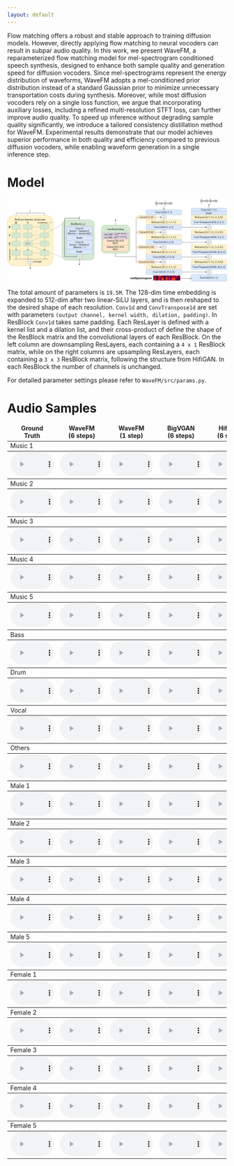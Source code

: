 ```yaml
---
layout: default
---
```


Flow matching offers a robust and stable approach to training diffusion models. However, directly applying flow matching to neural vocoders can result in subpar audio quality. In this work, we present WaveFM, a reparameterized flow matching model for mel-spectrogram conditioned speech synthesis, designed to enhance both sample quality and generation speed for diffusion vocoders. Since mel-spectrograms represent the energy distribution of waveforms, WaveFM adopts a mel-conditioned prior distribution instead of a standard Gaussian prior to minimize unnecessary transportation costs during synthesis. Moreover, while most diffusion vocoders rely on a single loss function, we argue that incorporating auxiliary losses, including a refined multi-resolution STFT loss, can further improve audio quality. To speed up inference without degrading sample quality significantly, we introduce a tailored consistency distillation method for WaveFM. Experimental results demonstrate that our model achieves superior performance in both quality and efficiency compared to previous diffusion vocoders, while enabling waveform generation in a single inference step.

# Model

![Model](./model.png)

The total amount of parameters is `19.5M`. The 128-dim time embedding is expanded to 512-dim after two linear-SiLU layers, and is then reshaped to the desired shape of each resolution. `Conv1d` and `ConvTranspose1d` are set with parameters `(output channel, kernel width, dilation, padding)`. In ResBlock `Conv1d` takes same padding. Each ResLayer is defined with a kernel list and a dilation list, and their cross-product of define the shape of the ResBlock matrix and the convolutional layers of each ResBlock. On the left column are downsampling ResLayers, each containing a `4 x 1` ResBlock matrix, while on the right columns are upsampling ResLayers, each containing a `3 x 3` ResBlock matrix, following the structure from HifiGAN. In each ResBlock the number of channels is unchanged.

For detailed parameter settings please refer to `WaveFM/src/params.py`.

# Audio Samples

<table><thead><tr><td align="center"><b>Ground</b><br><b>Truth</b></td>
<td align="center"><b>WaveFM</b><br><b>(6 steps)</b></td>
<td align="center"><b>WaveFM</b><br><b>(1 step)</b></td>
<td align="center"><b>BigVGAN</b><br><b>(6 steps)</b></td>
<td align="center"><b>HifiGAN</b><br><b>(6 steps)</b></td>
<td align="center"><b>DiffWave</b><br><b>(6 steps)</b></td>
<td align="center"><b>PriorGrad</b><br><b>(6 steps)</b></td>
<td align="center"><b>FreGrad</b><br><b>(6 steps)</b></td>
<td align="center"><b>FastDiff</b><br><b>(6 steps)</b></td></tr></thead><tbody>
<tbody><tr><td colspan="9">Music 1</td></tr></tbody><tbody><tr>
<td align="center"><audio id="player" controls="" style="width:100px;" preload="auto"><source src="audio\Ground_Truth\Alexander_Ross_-_Goodbye_Bolero.wav"></audio></td>
<td align="center"><audio id="player" controls="" style="width:100px;" preload="auto"><source src="audio\WaveFM_(6_steps)\Alexander_Ross_-_Goodbye_Bolero.wav"></audio></td>
<td align="center"><audio id="player" controls="" style="width:100px;" preload="auto"><source src="audio\WaveFM_(1_step)\Alexander_Ross_-_Goodbye_Bolero.wav"></audio></td>
<td align="center"><audio id="player" controls="" style="width:100px;" preload="auto"><source src="audio\BigVGAN_(6_steps)\Alexander_Ross_-_Goodbye_Bolero.wav"></audio></td>
<td align="center"><audio id="player" controls="" style="width:100px;" preload="auto"><source src="audio\HifiGAN_(6_steps)\Alexander_Ross_-_Goodbye_Bolero.wav"></audio></td>
<td align="center"><audio id="player" controls="" style="width:100px;" preload="auto"><source src="audio\DiffWave_(6_steps)\Alexander_Ross_-_Goodbye_Bolero.wav"></audio></td>
<td align="center"><audio id="player" controls="" style="width:100px;" preload="auto"><source src="audio\PriorGrad_(6_steps)\Alexander_Ross_-_Goodbye_Bolero.wav"></audio></td>
<td align="center"><audio id="player" controls="" style="width:100px;" preload="auto"><source src="audio\FreGrad_(6_steps)\Alexander_Ross_-_Goodbye_Bolero.wav"></audio></td>
<td align="center"><audio id="player" controls="" style="width:100px;" preload="auto"><source src="audio\FastDiff_(6_steps)\Alexander_Ross_-_Goodbye_Bolero.wav"></audio></td>
</tr></tbody><tbody><tr><td colspan="9">Music 2</td></tr></tbody><tbody><tr>
<td align="center"><audio id="player" controls="" style="width:100px;" preload="auto"><source src="audio\Ground_Truth\Al_James_-_Schoolboy_Facination.wav"></audio></td>
<td align="center"><audio id="player" controls="" style="width:100px;" preload="auto"><source src="audio\WaveFM_(6_steps)\Al_James_-_Schoolboy_Facination.wav"></audio></td>
<td align="center"><audio id="player" controls="" style="width:100px;" preload="auto"><source src="audio\WaveFM_(1_step)\Al_James_-_Schoolboy_Facination.wav"></audio></td>
<td align="center"><audio id="player" controls="" style="width:100px;" preload="auto"><source src="audio\BigVGAN_(6_steps)\Al_James_-_Schoolboy_Facination.wav"></audio></td>
<td align="center"><audio id="player" controls="" style="width:100px;" preload="auto"><source src="audio\HifiGAN_(6_steps)\Al_James_-_Schoolboy_Facination.wav"></audio></td>
<td align="center"><audio id="player" controls="" style="width:100px;" preload="auto"><source src="audio\DiffWave_(6_steps)\Al_James_-_Schoolboy_Facination.wav"></audio></td>
<td align="center"><audio id="player" controls="" style="width:100px;" preload="auto"><source src="audio\PriorGrad_(6_steps)\Al_James_-_Schoolboy_Facination.wav"></audio></td>
<td align="center"><audio id="player" controls="" style="width:100px;" preload="auto"><source src="audio\FreGrad_(6_steps)\Al_James_-_Schoolboy_Facination.wav"></audio></td>
<td align="center"><audio id="player" controls="" style="width:100px;" preload="auto"><source src="audio\FastDiff_(6_steps)\Al_James_-_Schoolboy_Facination.wav"></audio></td>
</tr></tbody><tbody><tr><td colspan="9">Music 3</td></tr></tbody><tbody><tr>
<td align="center"><audio id="player" controls="" style="width:100px;" preload="auto"><source src="audio\Ground_Truth\Ben_Carrigan_-_We'll_Talk_About_It_All_Tonight.wav"></audio></td>
<td align="center"><audio id="player" controls="" style="width:100px;" preload="auto"><source src="audio\WaveFM_(6_steps)\Ben_Carrigan_-_We'll_Talk_About_It_All_Tonight.wav"></audio></td>
<td align="center"><audio id="player" controls="" style="width:100px;" preload="auto"><source src="audio\WaveFM_(1_step)\Ben_Carrigan_-_We'll_Talk_About_It_All_Tonight.wav"></audio></td>
<td align="center"><audio id="player" controls="" style="width:100px;" preload="auto"><source src="audio\BigVGAN_(6_steps)\Ben_Carrigan_-_We'll_Talk_About_It_All_Tonight.wav"></audio></td>
<td align="center"><audio id="player" controls="" style="width:100px;" preload="auto"><source src="audio\HifiGAN_(6_steps)\Ben_Carrigan_-_We'll_Talk_About_It_All_Tonight.wav"></audio></td>
<td align="center"><audio id="player" controls="" style="width:100px;" preload="auto"><source src="audio\DiffWave_(6_steps)\Ben_Carrigan_-_We'll_Talk_About_It_All_Tonight.wav"></audio></td>
<td align="center"><audio id="player" controls="" style="width:100px;" preload="auto"><source src="audio\PriorGrad_(6_steps)\Ben_Carrigan_-_We'll_Talk_About_It_All_Tonight.wav"></audio></td>
<td align="center"><audio id="player" controls="" style="width:100px;" preload="auto"><source src="audio\FreGrad_(6_steps)\Ben_Carrigan_-_We'll_Talk_About_It_All_Tonight.wav"></audio></td>
<td align="center"><audio id="player" controls="" style="width:100px;" preload="auto"><source src="audio\FastDiff_(6_steps)\Ben_Carrigan_-_We'll_Talk_About_It_All_Tonight.wav"></audio></td>
</tr></tbody><tbody><tr><td colspan="9">Music 4</td></tr></tbody><tbody><tr>
<td align="center"><audio id="player" controls="" style="width:100px;" preload="auto"><source src="audio\Ground_Truth\BKS_-_Too_Much.wav"></audio></td>
<td align="center"><audio id="player" controls="" style="width:100px;" preload="auto"><source src="audio\WaveFM_(6_steps)\BKS_-_Too_Much.wav"></audio></td>
<td align="center"><audio id="player" controls="" style="width:100px;" preload="auto"><source src="audio\WaveFM_(1_step)\BKS_-_Too_Much.wav"></audio></td>
<td align="center"><audio id="player" controls="" style="width:100px;" preload="auto"><source src="audio\BigVGAN_(6_steps)\BKS_-_Too_Much.wav"></audio></td>
<td align="center"><audio id="player" controls="" style="width:100px;" preload="auto"><source src="audio\HifiGAN_(6_steps)\BKS_-_Too_Much.wav"></audio></td>
<td align="center"><audio id="player" controls="" style="width:100px;" preload="auto"><source src="audio\DiffWave_(6_steps)\BKS_-_Too_Much.wav"></audio></td>
<td align="center"><audio id="player" controls="" style="width:100px;" preload="auto"><source src="audio\PriorGrad_(6_steps)\BKS_-_Too_Much.wav"></audio></td>
<td align="center"><audio id="player" controls="" style="width:100px;" preload="auto"><source src="audio\FreGrad_(6_steps)\BKS_-_Too_Much.wav"></audio></td>
<td align="center"><audio id="player" controls="" style="width:100px;" preload="auto"><source src="audio\FastDiff_(6_steps)\BKS_-_Too_Much.wav"></audio></td>
</tr></tbody><tbody><tr><td colspan="9">Music 5</td></tr></tbody><tbody><tr>
<td align="center"><audio id="player" controls="" style="width:100px;" preload="auto"><source src="audio\Ground_Truth\Zeno_-_Signs.wav"></audio></td>
<td align="center"><audio id="player" controls="" style="width:100px;" preload="auto"><source src="audio\WaveFM_(6_steps)\Zeno_-_Signs.wav"></audio></td>
<td align="center"><audio id="player" controls="" style="width:100px;" preload="auto"><source src="audio\WaveFM_(1_step)\Zeno_-_Signs.wav"></audio></td>
<td align="center"><audio id="player" controls="" style="width:100px;" preload="auto"><source src="audio\BigVGAN_(6_steps)\Zeno_-_Signs.wav"></audio></td>
<td align="center"><audio id="player" controls="" style="width:100px;" preload="auto"><source src="audio\HifiGAN_(6_steps)\Zeno_-_Signs.wav"></audio></td>
<td align="center"><audio id="player" controls="" style="width:100px;" preload="auto"><source src="audio\DiffWave_(6_steps)\Zeno_-_Signs.wav"></audio></td>
<td align="center"><audio id="player" controls="" style="width:100px;" preload="auto"><source src="audio\PriorGrad_(6_steps)\Zeno_-_Signs.wav"></audio></td>
<td align="center"><audio id="player" controls="" style="width:100px;" preload="auto"><source src="audio\FreGrad_(6_steps)\Zeno_-_Signs.wav"></audio></td>
<td align="center"><audio id="player" controls="" style="width:100px;" preload="auto"><source src="audio\FastDiff_(6_steps)\Zeno_-_Signs.wav"></audio></td>
</tr></tbody><tbody><tr><td colspan="9">Bass</td></tr></tbody><tbody><tr>
<td align="center"><audio id="player" controls="" style="width:100px;" preload="auto"><source src="audio\Ground_Truth\AM_Contra_-_Heart_Peripheral.wav"></audio></td>
<td align="center"><audio id="player" controls="" style="width:100px;" preload="auto"><source src="audio\WaveFM_(6_steps)\AM_Contra_-_Heart_Peripheral.wav"></audio></td>
<td align="center"><audio id="player" controls="" style="width:100px;" preload="auto"><source src="audio\WaveFM_(1_step)\AM_Contra_-_Heart_Peripheral.wav"></audio></td>
<td align="center"><audio id="player" controls="" style="width:100px;" preload="auto"><source src="audio\BigVGAN_(6_steps)\AM_Contra_-_Heart_Peripheral.wav"></audio></td>
<td align="center"><audio id="player" controls="" style="width:100px;" preload="auto"><source src="audio\HifiGAN_(6_steps)\AM_Contra_-_Heart_Peripheral.wav"></audio></td>
<td align="center"><audio id="player" controls="" style="width:100px;" preload="auto"><source src="audio\DiffWave_(6_steps)\AM_Contra_-_Heart_Peripheral.wav"></audio></td>
<td align="center"><audio id="player" controls="" style="width:100px;" preload="auto"><source src="audio\PriorGrad_(6_steps)\AM_Contra_-_Heart_Peripheral.wav"></audio></td>
<td align="center"><audio id="player" controls="" style="width:100px;" preload="auto"><source src="audio\FreGrad_(6_steps)\AM_Contra_-_Heart_Peripheral.wav"></audio></td>
<td align="center"><audio id="player" controls="" style="width:100px;" preload="auto"><source src="audio\FastDiff_(6_steps)\AM_Contra_-_Heart_Peripheral.wav"></audio></td>
</tr></tbody><tbody><tr><td colspan="9">Drum</td></tr></tbody><tbody><tr>
<td align="center"><audio id="player" controls="" style="width:100px;" preload="auto"><source src="audio\Ground_Truth\Actions_-_One_Minute_Smile.wav"></audio></td>
<td align="center"><audio id="player" controls="" style="width:100px;" preload="auto"><source src="audio\WaveFM_(6_steps)\Actions_-_One_Minute_Smile.wav"></audio></td>
<td align="center"><audio id="player" controls="" style="width:100px;" preload="auto"><source src="audio\WaveFM_(1_step)\Actions_-_One_Minute_Smile.wav"></audio></td>
<td align="center"><audio id="player" controls="" style="width:100px;" preload="auto"><source src="audio\BigVGAN_(6_steps)\Actions_-_One_Minute_Smile.wav"></audio></td>
<td align="center"><audio id="player" controls="" style="width:100px;" preload="auto"><source src="audio\HifiGAN_(6_steps)\Actions_-_One_Minute_Smile.wav"></audio></td>
<td align="center"><audio id="player" controls="" style="width:100px;" preload="auto"><source src="audio\DiffWave_(6_steps)\Actions_-_One_Minute_Smile.wav"></audio></td>
<td align="center"><audio id="player" controls="" style="width:100px;" preload="auto"><source src="audio\PriorGrad_(6_steps)\Actions_-_One_Minute_Smile.wav"></audio></td>
<td align="center"><audio id="player" controls="" style="width:100px;" preload="auto"><source src="audio\FreGrad_(6_steps)\Actions_-_One_Minute_Smile.wav"></audio></td>
<td align="center"><audio id="player" controls="" style="width:100px;" preload="auto"><source src="audio\FastDiff_(6_steps)\Actions_-_One_Minute_Smile.wav"></audio></td>
</tr></tbody><tbody><tr><td colspan="9">Vocal</td></tr></tbody><tbody><tr>
<td align="center"><audio id="player" controls="" style="width:100px;" preload="auto"><source src="audio\Ground_Truth\Clara_Berry_And_Wooldog_-_Waltz_For_My_Victims.wav"></audio></td>
<td align="center"><audio id="player" controls="" style="width:100px;" preload="auto"><source src="audio\WaveFM_(6_steps)\Clara_Berry_And_Wooldog_-_Waltz_For_My_Victims.wav"></audio></td>
<td align="center"><audio id="player" controls="" style="width:100px;" preload="auto"><source src="audio\WaveFM_(1_step)\Clara_Berry_And_Wooldog_-_Waltz_For_My_Victims.wav"></audio></td>
<td align="center"><audio id="player" controls="" style="width:100px;" preload="auto"><source src="audio\BigVGAN_(6_steps)\Clara_Berry_And_Wooldog_-_Waltz_For_My_Victims.wav"></audio></td>
<td align="center"><audio id="player" controls="" style="width:100px;" preload="auto"><source src="audio\HifiGAN_(6_steps)\Clara_Berry_And_Wooldog_-_Waltz_For_My_Victims.wav"></audio></td>
<td align="center"><audio id="player" controls="" style="width:100px;" preload="auto"><source src="audio\DiffWave_(6_steps)\Clara_Berry_And_Wooldog_-_Waltz_For_My_Victims.wav"></audio></td>
<td align="center"><audio id="player" controls="" style="width:100px;" preload="auto"><source src="audio\PriorGrad_(6_steps)\Clara_Berry_And_Wooldog_-_Waltz_For_My_Victims.wav"></audio></td>
<td align="center"><audio id="player" controls="" style="width:100px;" preload="auto"><source src="audio\FreGrad_(6_steps)\Clara_Berry_And_Wooldog_-_Waltz_For_My_Victims.wav"></audio></td>
<td align="center"><audio id="player" controls="" style="width:100px;" preload="auto"><source src="audio\FastDiff_(6_steps)\Clara_Berry_And_Wooldog_-_Waltz_For_My_Victims.wav"></audio></td>
</tr></tbody><tbody><tr><td colspan="9">Others</td></tr></tbody><tbody><tr>
<td align="center"><audio id="player" controls="" style="width:100px;" preload="auto"><source src="audio\Ground_Truth\BKS_-_Bulldozer.wav"></audio></td>
<td align="center"><audio id="player" controls="" style="width:100px;" preload="auto"><source src="audio\WaveFM_(6_steps)\BKS_-_Bulldozer.wav"></audio></td>
<td align="center"><audio id="player" controls="" style="width:100px;" preload="auto"><source src="audio\WaveFM_(1_step)\BKS_-_Bulldozer.wav"></audio></td>
<td align="center"><audio id="player" controls="" style="width:100px;" preload="auto"><source src="audio\BigVGAN_(6_steps)\BKS_-_Bulldozer.wav"></audio></td>
<td align="center"><audio id="player" controls="" style="width:100px;" preload="auto"><source src="audio\HifiGAN_(6_steps)\BKS_-_Bulldozer.wav"></audio></td>
<td align="center"><audio id="player" controls="" style="width:100px;" preload="auto"><source src="audio\DiffWave_(6_steps)\BKS_-_Bulldozer.wav"></audio></td>
<td align="center"><audio id="player" controls="" style="width:100px;" preload="auto"><source src="audio\PriorGrad_(6_steps)\BKS_-_Bulldozer.wav"></audio></td>
<td align="center"><audio id="player" controls="" style="width:100px;" preload="auto"><source src="audio\FreGrad_(6_steps)\BKS_-_Bulldozer.wav"></audio></td>
<td align="center"><audio id="player" controls="" style="width:100px;" preload="auto"><source src="audio\FastDiff_(6_steps)\BKS_-_Bulldozer.wav"></audio></td>
</tr></tbody><tbody><tr><td colspan="9">Male 1</td></tr></tbody><tbody><tr>
<td align="center"><audio id="player" controls="" style="width:100px;" preload="auto"><source src="audio\Ground_Truth\1089_134686_000007_000005.wav"></audio></td>
<td align="center"><audio id="player" controls="" style="width:100px;" preload="auto"><source src="audio\WaveFM_(6_steps)\1089_134686_000007_000005.wav"></audio></td>
<td align="center"><audio id="player" controls="" style="width:100px;" preload="auto"><source src="audio\WaveFM_(1_step)\1089_134686_000007_000005.wav"></audio></td>
<td align="center"><audio id="player" controls="" style="width:100px;" preload="auto"><source src="audio\BigVGAN_(6_steps)\1089_134686_000007_000005.wav"></audio></td>
<td align="center"><audio id="player" controls="" style="width:100px;" preload="auto"><source src="audio\HifiGAN_(6_steps)\1089_134686_000007_000005.wav"></audio></td>
<td align="center"><audio id="player" controls="" style="width:100px;" preload="auto"><source src="audio\DiffWave_(6_steps)\1089_134686_000007_000005.wav"></audio></td>
<td align="center"><audio id="player" controls="" style="width:100px;" preload="auto"><source src="audio\PriorGrad_(6_steps)\1089_134686_000007_000005.wav"></audio></td>
<td align="center"><audio id="player" controls="" style="width:100px;" preload="auto"><source src="audio\FreGrad_(6_steps)\1089_134686_000007_000005.wav"></audio></td>
<td align="center"><audio id="player" controls="" style="width:100px;" preload="auto"><source src="audio\FastDiff_(6_steps)\1089_134686_000007_000005.wav"></audio></td>
</tr></tbody><tbody><tr><td colspan="9">Male 2</td></tr></tbody><tbody><tr>
<td align="center"><audio id="player" controls="" style="width:100px;" preload="auto"><source src="audio\Ground_Truth\1089_134686_000024_000007.wav"></audio></td>
<td align="center"><audio id="player" controls="" style="width:100px;" preload="auto"><source src="audio\WaveFM_(6_steps)\1089_134686_000024_000007.wav"></audio></td>
<td align="center"><audio id="player" controls="" style="width:100px;" preload="auto"><source src="audio\WaveFM_(1_step)\1089_134686_000024_000007.wav"></audio></td>
<td align="center"><audio id="player" controls="" style="width:100px;" preload="auto"><source src="audio\BigVGAN_(6_steps)\1089_134686_000024_000007.wav"></audio></td>
<td align="center"><audio id="player" controls="" style="width:100px;" preload="auto"><source src="audio\HifiGAN_(6_steps)\1089_134686_000024_000007.wav"></audio></td>
<td align="center"><audio id="player" controls="" style="width:100px;" preload="auto"><source src="audio\DiffWave_(6_steps)\1089_134686_000024_000007.wav"></audio></td>
<td align="center"><audio id="player" controls="" style="width:100px;" preload="auto"><source src="audio\PriorGrad_(6_steps)\1089_134686_000024_000007.wav"></audio></td>
<td align="center"><audio id="player" controls="" style="width:100px;" preload="auto"><source src="audio\FreGrad_(6_steps)\1089_134686_000024_000007.wav"></audio></td>
<td align="center"><audio id="player" controls="" style="width:100px;" preload="auto"><source src="audio\FastDiff_(6_steps)\1089_134686_000024_000007.wav"></audio></td>
</tr></tbody><tbody><tr><td colspan="9">Male 3</td></tr></tbody><tbody><tr>
<td align="center"><audio id="player" controls="" style="width:100px;" preload="auto"><source src="audio\Ground_Truth\1188_133604_000011_000003.wav"></audio></td>
<td align="center"><audio id="player" controls="" style="width:100px;" preload="auto"><source src="audio\WaveFM_(6_steps)\1188_133604_000011_000003.wav"></audio></td>
<td align="center"><audio id="player" controls="" style="width:100px;" preload="auto"><source src="audio\WaveFM_(1_step)\1188_133604_000011_000003.wav"></audio></td>
<td align="center"><audio id="player" controls="" style="width:100px;" preload="auto"><source src="audio\BigVGAN_(6_steps)\1188_133604_000011_000003.wav"></audio></td>
<td align="center"><audio id="player" controls="" style="width:100px;" preload="auto"><source src="audio\HifiGAN_(6_steps)\1188_133604_000011_000003.wav"></audio></td>
<td align="center"><audio id="player" controls="" style="width:100px;" preload="auto"><source src="audio\DiffWave_(6_steps)\1188_133604_000011_000003.wav"></audio></td>
<td align="center"><audio id="player" controls="" style="width:100px;" preload="auto"><source src="audio\PriorGrad_(6_steps)\1188_133604_000011_000003.wav"></audio></td>
<td align="center"><audio id="player" controls="" style="width:100px;" preload="auto"><source src="audio\FreGrad_(6_steps)\1188_133604_000011_000003.wav"></audio></td>
<td align="center"><audio id="player" controls="" style="width:100px;" preload="auto"><source src="audio\FastDiff_(6_steps)\1188_133604_000011_000003.wav"></audio></td>
</tr></tbody><tbody><tr><td colspan="9">Male 4</td></tr></tbody><tbody><tr>
<td align="center"><audio id="player" controls="" style="width:100px;" preload="auto"><source src="audio\Ground_Truth\1188_133604_000018_000000.wav"></audio></td>
<td align="center"><audio id="player" controls="" style="width:100px;" preload="auto"><source src="audio\WaveFM_(6_steps)\1188_133604_000018_000000.wav"></audio></td>
<td align="center"><audio id="player" controls="" style="width:100px;" preload="auto"><source src="audio\WaveFM_(1_step)\1188_133604_000018_000000.wav"></audio></td>
<td align="center"><audio id="player" controls="" style="width:100px;" preload="auto"><source src="audio\BigVGAN_(6_steps)\1188_133604_000018_000000.wav"></audio></td>
<td align="center"><audio id="player" controls="" style="width:100px;" preload="auto"><source src="audio\HifiGAN_(6_steps)\1188_133604_000018_000000.wav"></audio></td>
<td align="center"><audio id="player" controls="" style="width:100px;" preload="auto"><source src="audio\DiffWave_(6_steps)\1188_133604_000018_000000.wav"></audio></td>
<td align="center"><audio id="player" controls="" style="width:100px;" preload="auto"><source src="audio\PriorGrad_(6_steps)\1188_133604_000018_000000.wav"></audio></td>
<td align="center"><audio id="player" controls="" style="width:100px;" preload="auto"><source src="audio\FreGrad_(6_steps)\1188_133604_000018_000000.wav"></audio></td>
<td align="center"><audio id="player" controls="" style="width:100px;" preload="auto"><source src="audio\FastDiff_(6_steps)\1188_133604_000018_000000.wav"></audio></td>
</tr></tbody><tbody><tr><td colspan="9">Male 5</td></tr></tbody><tbody><tr>
<td align="center"><audio id="player" controls="" style="width:100px;" preload="auto"><source src="audio\Ground_Truth\1320_122612_000013_000000.wav"></audio></td>
<td align="center"><audio id="player" controls="" style="width:100px;" preload="auto"><source src="audio\WaveFM_(6_steps)\1320_122612_000013_000000.wav"></audio></td>
<td align="center"><audio id="player" controls="" style="width:100px;" preload="auto"><source src="audio\WaveFM_(1_step)\1320_122612_000013_000000.wav"></audio></td>
<td align="center"><audio id="player" controls="" style="width:100px;" preload="auto"><source src="audio\BigVGAN_(6_steps)\1320_122612_000013_000000.wav"></audio></td>
<td align="center"><audio id="player" controls="" style="width:100px;" preload="auto"><source src="audio\HifiGAN_(6_steps)\1320_122612_000013_000000.wav"></audio></td>
<td align="center"><audio id="player" controls="" style="width:100px;" preload="auto"><source src="audio\DiffWave_(6_steps)\1320_122612_000013_000000.wav"></audio></td>
<td align="center"><audio id="player" controls="" style="width:100px;" preload="auto"><source src="audio\PriorGrad_(6_steps)\1320_122612_000013_000000.wav"></audio></td>
<td align="center"><audio id="player" controls="" style="width:100px;" preload="auto"><source src="audio\FreGrad_(6_steps)\1320_122612_000013_000000.wav"></audio></td>
<td align="center"><audio id="player" controls="" style="width:100px;" preload="auto"><source src="audio\FastDiff_(6_steps)\1320_122612_000013_000000.wav"></audio></td>
</tr></tbody><tbody><tr><td colspan="9">Female 1</td></tr></tbody><tbody><tr>
<td align="center"><audio id="player" controls="" style="width:100px;" preload="auto"><source src="audio\Ground_Truth\121_127105_000014_000001.wav"></audio></td>
<td align="center"><audio id="player" controls="" style="width:100px;" preload="auto"><source src="audio\WaveFM_(6_steps)\121_127105_000014_000001.wav"></audio></td>
<td align="center"><audio id="player" controls="" style="width:100px;" preload="auto"><source src="audio\WaveFM_(1_step)\121_127105_000014_000001.wav"></audio></td>
<td align="center"><audio id="player" controls="" style="width:100px;" preload="auto"><source src="audio\BigVGAN_(6_steps)\121_127105_000014_000001.wav"></audio></td>
<td align="center"><audio id="player" controls="" style="width:100px;" preload="auto"><source src="audio\HifiGAN_(6_steps)\121_127105_000014_000001.wav"></audio></td>
<td align="center"><audio id="player" controls="" style="width:100px;" preload="auto"><source src="audio\DiffWave_(6_steps)\121_127105_000014_000001.wav"></audio></td>
<td align="center"><audio id="player" controls="" style="width:100px;" preload="auto"><source src="audio\PriorGrad_(6_steps)\121_127105_000014_000001.wav"></audio></td>
<td align="center"><audio id="player" controls="" style="width:100px;" preload="auto"><source src="audio\FreGrad_(6_steps)\121_127105_000014_000001.wav"></audio></td>
<td align="center"><audio id="player" controls="" style="width:100px;" preload="auto"><source src="audio\FastDiff_(6_steps)\121_127105_000014_000001.wav"></audio></td>
</tr></tbody><tbody><tr><td colspan="9">Female 2</td></tr></tbody><tbody><tr>
<td align="center"><audio id="player" controls="" style="width:100px;" preload="auto"><source src="audio\Ground_Truth\121_127105_000040_000000.wav"></audio></td>
<td align="center"><audio id="player" controls="" style="width:100px;" preload="auto"><source src="audio\WaveFM_(6_steps)\121_127105_000040_000000.wav"></audio></td>
<td align="center"><audio id="player" controls="" style="width:100px;" preload="auto"><source src="audio\WaveFM_(1_step)\121_127105_000040_000000.wav"></audio></td>
<td align="center"><audio id="player" controls="" style="width:100px;" preload="auto"><source src="audio\BigVGAN_(6_steps)\121_127105_000040_000000.wav"></audio></td>
<td align="center"><audio id="player" controls="" style="width:100px;" preload="auto"><source src="audio\HifiGAN_(6_steps)\121_127105_000040_000000.wav"></audio></td>
<td align="center"><audio id="player" controls="" style="width:100px;" preload="auto"><source src="audio\DiffWave_(6_steps)\121_127105_000040_000000.wav"></audio></td>
<td align="center"><audio id="player" controls="" style="width:100px;" preload="auto"><source src="audio\PriorGrad_(6_steps)\121_127105_000040_000000.wav"></audio></td>
<td align="center"><audio id="player" controls="" style="width:100px;" preload="auto"><source src="audio\FreGrad_(6_steps)\121_127105_000040_000000.wav"></audio></td>
<td align="center"><audio id="player" controls="" style="width:100px;" preload="auto"><source src="audio\FastDiff_(6_steps)\121_127105_000040_000000.wav"></audio></td>
</tr></tbody><tbody><tr><td colspan="9">Female 3</td></tr></tbody><tbody><tr>
<td align="center"><audio id="player" controls="" style="width:100px;" preload="auto"><source src="audio\Ground_Truth\237_126133_000033_000001.wav"></audio></td>
<td align="center"><audio id="player" controls="" style="width:100px;" preload="auto"><source src="audio\WaveFM_(6_steps)\237_126133_000033_000001.wav"></audio></td>
<td align="center"><audio id="player" controls="" style="width:100px;" preload="auto"><source src="audio\WaveFM_(1_step)\237_126133_000033_000001.wav"></audio></td>
<td align="center"><audio id="player" controls="" style="width:100px;" preload="auto"><source src="audio\BigVGAN_(6_steps)\237_126133_000033_000001.wav"></audio></td>
<td align="center"><audio id="player" controls="" style="width:100px;" preload="auto"><source src="audio\HifiGAN_(6_steps)\237_126133_000033_000001.wav"></audio></td>
<td align="center"><audio id="player" controls="" style="width:100px;" preload="auto"><source src="audio\DiffWave_(6_steps)\237_126133_000033_000001.wav"></audio></td>
<td align="center"><audio id="player" controls="" style="width:100px;" preload="auto"><source src="audio\PriorGrad_(6_steps)\237_126133_000033_000001.wav"></audio></td>
<td align="center"><audio id="player" controls="" style="width:100px;" preload="auto"><source src="audio\FreGrad_(6_steps)\237_126133_000033_000001.wav"></audio></td>
<td align="center"><audio id="player" controls="" style="width:100px;" preload="auto"><source src="audio\FastDiff_(6_steps)\237_126133_000033_000001.wav"></audio></td>
</tr></tbody><tbody><tr><td colspan="9">Female 4</td></tr></tbody><tbody><tr>
<td align="center"><audio id="player" controls="" style="width:100px;" preload="auto"><source src="audio\Ground_Truth\237_134493_000003_000000.wav"></audio></td>
<td align="center"><audio id="player" controls="" style="width:100px;" preload="auto"><source src="audio\WaveFM_(6_steps)\237_134493_000003_000000.wav"></audio></td>
<td align="center"><audio id="player" controls="" style="width:100px;" preload="auto"><source src="audio\WaveFM_(1_step)\237_134493_000003_000000.wav"></audio></td>
<td align="center"><audio id="player" controls="" style="width:100px;" preload="auto"><source src="audio\BigVGAN_(6_steps)\237_134493_000003_000000.wav"></audio></td>
<td align="center"><audio id="player" controls="" style="width:100px;" preload="auto"><source src="audio\HifiGAN_(6_steps)\237_134493_000003_000000.wav"></audio></td>
<td align="center"><audio id="player" controls="" style="width:100px;" preload="auto"><source src="audio\DiffWave_(6_steps)\237_134493_000003_000000.wav"></audio></td>
<td align="center"><audio id="player" controls="" style="width:100px;" preload="auto"><source src="audio\PriorGrad_(6_steps)\237_134493_000003_000000.wav"></audio></td>
<td align="center"><audio id="player" controls="" style="width:100px;" preload="auto"><source src="audio\FreGrad_(6_steps)\237_134493_000003_000000.wav"></audio></td>
<td align="center"><audio id="player" controls="" style="width:100px;" preload="auto"><source src="audio\FastDiff_(6_steps)\237_134493_000003_000000.wav"></audio></td>
</tr></tbody><tbody><tr><td colspan="9">Female 5</td></tr></tbody><tbody><tr>
<td align="center"><audio id="player" controls="" style="width:100px;" preload="auto"><source src="audio\Ground_Truth\1284_1181_000045_000000.wav"></audio></td>
<td align="center"><audio id="player" controls="" style="width:100px;" preload="auto"><source src="audio\WaveFM_(6_steps)\1284_1181_000045_000000.wav"></audio></td>
<td align="center"><audio id="player" controls="" style="width:100px;" preload="auto"><source src="audio\WaveFM_(1_step)\1284_1181_000045_000000.wav"></audio></td>
<td align="center"><audio id="player" controls="" style="width:100px;" preload="auto"><source src="audio\BigVGAN_(6_steps)\1284_1181_000045_000000.wav"></audio></td>
<td align="center"><audio id="player" controls="" style="width:100px;" preload="auto"><source src="audio\HifiGAN_(6_steps)\1284_1181_000045_000000.wav"></audio></td>
<td align="center"><audio id="player" controls="" style="width:100px;" preload="auto"><source src="audio\DiffWave_(6_steps)\1284_1181_000045_000000.wav"></audio></td>
<td align="center"><audio id="player" controls="" style="width:100px;" preload="auto"><source src="audio\PriorGrad_(6_steps)\1284_1181_000045_000000.wav"></audio></td>
<td align="center"><audio id="player" controls="" style="width:100px;" preload="auto"><source src="audio\FreGrad_(6_steps)\1284_1181_000045_000000.wav"></audio></td>
<td align="center"><audio id="player" controls="" style="width:100px;" preload="auto"><source src="audio\FastDiff_(6_steps)\1284_1181_000045_000000.wav"></audio></td>
</tr></tbody>